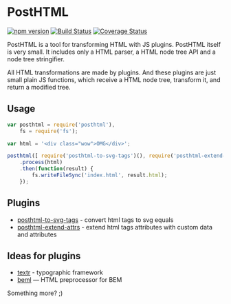 # PostHTML
[![npm version](https://badge.fury.io/js/posthtml.svg)](http://badge.fury.io/js/posthtml)
[![Build Status](https://travis-ci.org/posthtml/posthtml.svg)](https://travis-ci.org/posthtml/posthtml)
[![Coverage Status](https://coveralls.io/repos/posthtml/posthtml/badge.svg?branch=master)](https://coveralls.io/r/posthtml/posthtml?branch=master)

PostHTML is a tool for transforming HTML with JS plugins. PostHTML itself is very small. It includes only a HTML parser, a HTML node tree API and a node tree stringifier.

All HTML transformations are made by plugins. And these plugins are just small plain JS functions, which receive a HTML node tree, transform it, and return a modified tree.

## Usage

``` javascript
var posthtml = require('posthtml'),
    fs = require('fs');

var html = '<div class="wow">OMG</div>';

posthtml([ require('posthtml-to-svg-tags')(), require('posthtml-extend-attrs')() ])
    .process(html)
    .then(function(result) {
        fs.writeFileSync('index.html', result.html);
    });
```

## Plugins

- [posthtml-to-svg-tags](https://github.com/theprotein/posthtml-to-svg-tags) - convert html tags to svg equals
- [posthtml-extend-attrs](https://github.com/theprotein/posthtml-extend-attrs) - extend html tags attributes with custom data and attributes

## Ideas for plugins

- [textr](https://github.com/shuvalov-anton/textr) - typographic framework
- [beml](https://github.com/zenwalker/node-beml) — HTML preprocessor for BEM

Something more? ;)

